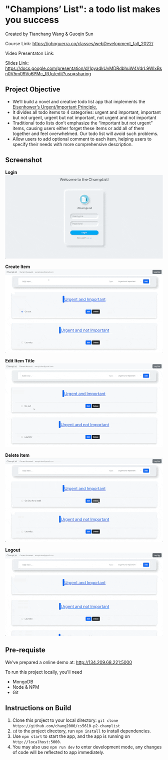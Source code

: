 # "Champions’ List": a todo list makes you success

Created by Tianchang Wang & Guoqin Sun

Course Link: https://johnguerra.co/classes/webDevelopment_fall_2022/

Video Presentaton Link:

Slides Link: https://docs.google.com/presentation/d/1pyadkUvMDRdbhuW4VdrL9WlxBsn0V5m09Vo6PMc_RUo/edit?usp=sharing

## Project Objective

- We’ll build a novel and creative todo list app that implements the [Eisenhower’s Urgent/Important Principle.](https://www.mindtools.com/pages/article/newHTE_91.htm#:~:text=The%20urgent%20are%20not%20important,effective%20as%20well%20as%20efficient.)
- It divides all todo items to 4 categories: urgent and important, important but not urgent, urgent but not important, not urgent and not important
- Traditional todo lists don’t emphasize the “important but not urgent” items, causing users either forget these items or add all of them together and feel overwhelmed. Our todo list will avoid such problems.
- Allow users to add optional comment to each item, helping users to specify their needs with more comprehensive description.

## Screenshot 

**Login**
![login](./document-imgs/login.gif)

**Create Item**
![create](./document-imgs/create.gif)

**Edit Item Title**
![edit](./document-imgs/edit.gif)

**Delete Item**
![edit](./document-imgs/delete.gif)

**Logout**
![edit](./document-imgs/logout.gif)


## Pre-requiste

We've prepared a online demo at: http://134.209.68.221:5000

To run this project locally, you'll need

- MongoDB
- Node & NPM
- Git

## Instructions on Build

1. Clone this project to your local directory: `git clone https://github.com/chang2000/cs5610-p2-champlist`
2. `cd` to the project directory, run `npm install` to install dependencies.
3. Use `npm start` to start the app, and the app is running on  `http://localhost:5000`.
4. You may also use `npm run dev` to enter development mode, any changes of code will be reflected to app immediately. 
